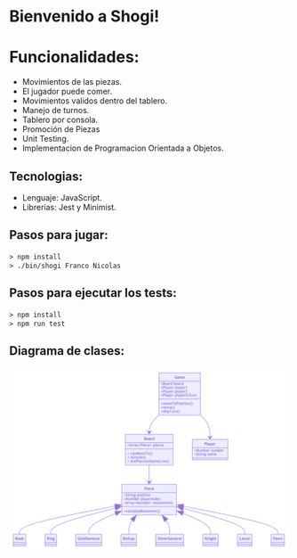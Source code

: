 # Bienvenido a Shogi!


# Funcionalidades:
* Movimientos de las piezas.
* El jugador puede comer.
* Movimientos validos dentro del tablero.
* Manejo de turnos.
* Tablero por consola.
* Promoción de Piezas
* Unit Testing.
* Implementacion de Programacion Orientada a Objetos.

## Tecnologias:
* Lenguaje: JavaScript.
* Librerías: Jest y Minimist.

## Pasos para jugar:
    > npm install
    > ./bin/shogi Franco Nicolas

## Pasos para ejecutar los tests:
    > npm install
    > npm run test

## Diagrama de clases:
![Diagrama de clases](public/diagram.png?raw=true "Diagrama de Clases")